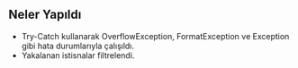 ## Neler Yapıldı 
- Try-Catch kullanarak OverflowException, FormatException ve Exception gibi hata durumlarıyla çalışıldı.
- Yakalanan istisnalar filtrelendi.